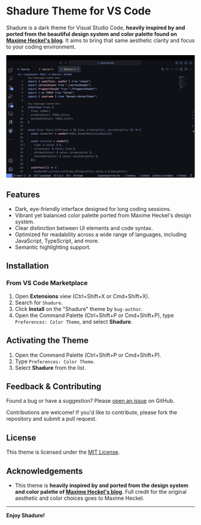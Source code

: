 # Shadure Theme for VS Code

Shadure is a dark theme for Visual Studio Code, **heavily inspired by and ported from the beautiful design system and color palette found on [Maxime Heckel's blog](https://blog.maximeheckel.com/)**. It aims to bring that same aesthetic clarity and focus to your coding environment.

![Screenshot of Shadure Theme in Action](https://raw.githubusercontent.com/bug-author/shadure/refs/heads/main/images/screenshot.png)

## Features

- Dark, eye-friendly interface designed for long coding sessions.
- Vibrant yet balanced color palette ported from Maxime Heckel's design system.
- Clear distinction between UI elements and code syntax.
- Optimized for readability across a wide range of languages, including JavaScript, TypeScript, and more.
- Semantic highlighting support.

## Installation

### From VS Code Marketplace

1.  Open **Extensions** view (Ctrl+Shift+X or Cmd+Shift+X).
2.  Search for `Shadure`.
3.  Click **Install** on the "Shadure" theme by `bug-author`.
4.  Open the Command Palette (Ctrl+Shift+P or Cmd+Shift+P), type `Preferences: Color Theme`, and select **Shadure**.

## Activating the Theme

1.  Open the Command Palette (Ctrl+Shift+P or Cmd+Shift+P).
2.  Type `Preferences: Color Theme`.
3.  Select **Shadure** from the list.

## Feedback & Contributing

Found a bug or have a suggestion? Please [open an issue](https://github.com/bug-author/shadure/issues) on GitHub.

Contributions are welcome! If you'd like to contribute, please fork the repository and submit a pull request.

## License

This theme is licensed under the [MIT License](LICENSE).

## Acknowledgements

- This theme is **heavily inspired by and ported from the design system and color palette of [Maxime Heckel's blog](https://blog.maximeheckel.com/)**. Full credit for the original aesthetic and color choices goes to Maxime Heckel.

---

**Enjoy Shadure!**
